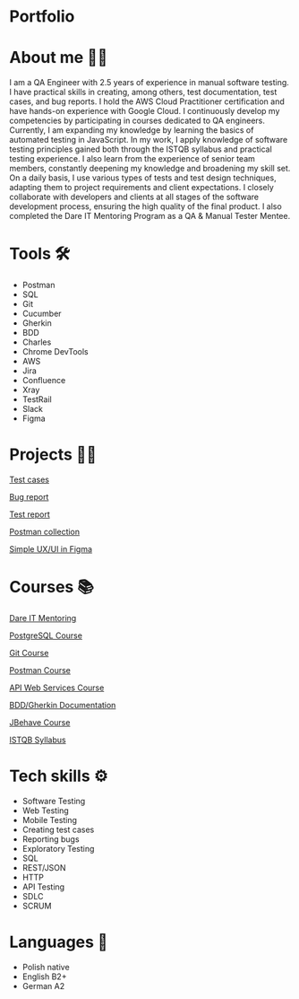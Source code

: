 # Portfolio
# About me 🙋‍♀️
I am a QA Engineer with 2.5 years of experience in manual software testing. I have practical skills in creating, among others, test documentation, test cases, and bug reports.
I hold the AWS Cloud Practitioner certification and have hands-on experience with Google Cloud. I continuously develop my competencies by participating in courses dedicated to QA engineers. Currently, I am expanding my knowledge by learning the basics of automated testing in JavaScript.
In my work, I apply knowledge of software testing principles gained both through the ISTQB syllabus and practical testing experience. I also learn from the experience of senior team members, constantly deepening my knowledge and broadening my skill set. On a daily basis, I use various types of tests and test design techniques, adapting them to project requirements and client expectations.
I closely collaborate with developers and clients at all stages of the software development process, ensuring the high quality of the final product.
I also completed the Dare IT Mentoring Program as a QA & Manual Tester Mentee.
# Tools 🛠
- Postman
- SQL
- Git
- Cucumber
- Gherkin
- BDD
- Charles
- Chrome DevTools
- AWS
- Jira
- Confluence
- Xray
- TestRail
- Slack
- Figma
# Projects 👩‍💻

[Test cases](https://github.com/cynamonia/respol-sklep-gherkin)

[Bug report](https://docs.google.com/document/d/18pCCevYuLpDqy68ciweajgdO-w_QMC_X9ZzNql0tJvw/edit)

[Test report](https://docs.google.com/document/d/1TCaJi_TvUCyPrwXSRYFAxiZEzSNc0_qMCeDuZnV_sK4/edit)

[Postman collection](https://github.com/cynamonia/portfolio/blob/d65e29c62369b32d4a180ff135ef6de4d3b00dbe/RespolHPL%20API%20testing.postman_collection.json)

[Simple UX/UI in Figma](https://www.figma.com/file/NEC3SKjTlGM8lvjmgpOCzc/Untitled?type=design&node-id=0%3A1&mode=design&t=K0mpwiXbGNZMC3zS-1)
# Courses 📚
[Dare IT Mentoring](https://www.dareit.io/mentoring)

[PostgreSQL Course](https://www.udemy.com/share/103RWg3@Q2JrY8RpRs2KvmaBXjHLMj8Id380CFi5GGFqKQ9rLLkpSqWGgdZ7V2zU00vXGhYm-A==/)

[Git Course](https://www.youtube.com/watch?v=8JJ101D3knE&t=2289s)

[Postman Course](https://www.youtube.com/watch?v=cGn_LTFCif0&list=PLhW3qG5bs-L9P22XSnRe4suiWL4acXG-g)

[API Web Services Course](https://www.youtube.com/playlist?list=PLhW3qG5bs-L9E2KV6vVdB-YTk-sRxmRAB)

[BDD/Gherkin Documentation](https://cucumber.io/docs/gherkin/)

[JBehave Course](https://jbehave.org/reference/stable/index.html)

[ISTQB Syllabus](https://sjsi.org/ist-qb/do-pobrania/)

# Tech skills ⚙️
- Software Testing
- Web Testing
- Mobile Testing
- Creating test cases
- Reporting bugs
- Exploratory Testing
- SQL
- REST/JSON
- HTTP
- API Testing
- SDLC
- SCRUM
# Languages 💬
- Polish native
- English B2+
- German A2
